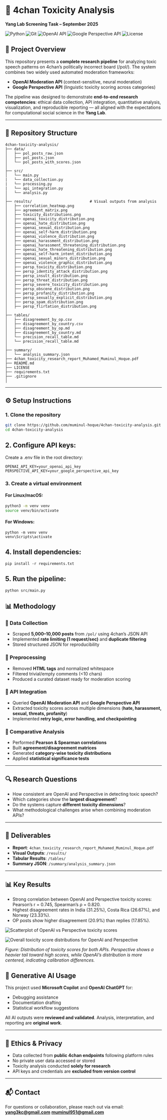 # 🧠 4chan Toxicity Analysis  
**Yang Lab Screening Task – September 2025**

![Python](https://img.shields.io/badge/Python-3.9%2B-blue?logo=python)
![Git](https://img.shields.io/badge/Version%20Control-Git-orange?logo=git)
![OpenAI API](https://img.shields.io/badge/API-OpenAI-green?logo=openai)
![Google Perspective API](https://img.shields.io/badge/API-Google%20Perspective-lightgrey?logo=google)
![License](https://img.shields.io/badge/License-MIT-success)
 

## 📖 Project Overview
This repository presents a **complete research pipeline** for analyzing toxic speech patterns on 4chan’s politically incorrect board (/pol/). The system combines two widely used automated moderation frameworks:  

- **OpenAI Moderation API** (context-sensitive, neural moderation)  
- **Google Perspective API** (linguistic toxicity scoring across categories)  

The pipeline was designed to demonstrate **end-to-end research competencies**: ethical data collection, API integration, quantitative analysis, visualization, and reproducible reporting — all aligned with the expectations for computational social science in the **Yang Lab**.  

---


## 📁 Repository Structure
```
4chan-toxicity-analysis/
├── data/
│   ├── pol_posts_raw.json
│   ├── pol_posts.json
│   └── pol_posts_with_scores.json
│
├── src/
│   └── main.py
|   └── data_collection.py           
|   └── processing.py                
|   └── api_integration.py
│   └── analysis.py        
│
├── results/                          # Visual outputs from analysis
│   ├── correlation_heatmap.png
│   ├── agreement_matrix.png
│   ├── toxicity_distributions.png
│   ├── openai_toxicity_distribution.png
│   ├── openai_hate_distribution.png
│   ├── openai_sexual_distribution.png
│   ├── openai_self-harm_distribution.png
│   ├── openai_violence_distribution.png
│   ├── openai_harassment_distribution.png
│   ├── openai_harassment_threatening_distribution.png
│   ├── openai_hate_threatening_distribution.png
│   ├── openai_self-harm_intent_distribution.png
│   ├── openai_sexual_minors_distribution.png
│   ├── openai_violence_graphic_distribution.png
│   ├── persp_toxicity_distribution.png
│   ├── persp_identity_attack_distribution.png
│   ├── persp_insult_distribution.png
│   ├── persp_threat_distribution.png
│   ├── persp_severe_toxicity_distribution.png
│   ├── persp_obscene_distribution.png
│   ├── persp_profanity_distribution.png
│   ├── persp_sexually_explicit_distribution.png
│   ├── persp_spam_distribution.png
│   ├── persp_flirtation_distribution.png
│
├── tables/
│   ├── disagreement_by_op.csv
│   ├── disagreement_by_country.csv
│   ├── disagreement_by_op.md
│   ├── disagreement_by_country.md
│   └── precision_recall_table.md
│   └── precision_recall_table.md
│
├── summary/
│   └── analysis_summary.json
├── 4chan_toxicity_research_report_Muhamed_Muminul_Hoque.pdf
├── README.md
├── LICENSE
├── requirements.txt
├── .gitignore
│
```
---

## ⚙️ Setup Instructions

### 1. Clone the repository
```bash
git clone https://github.com/muminul-hoque/4chan-toxicity-analysis.git
cd 4chan-toxicity-analysis
```
## 2. Configure API keys:
Create a .env file in the root directory:
```env
OPENAI_API_KEY=your_openai_api_key
PERSPECTIVE_API_KEY=your_google_perspective_api_key
```
### 3. Create a virtual environment
#### For Linux/macOS:
```bash
python3 -m venv venv
source venv/bin/activate
```
#### For Windows:
```
python -m venv venv
venv\Scripts\activate
```
## 4. Install dependencies:
```
pip install -r requirements.txt
```

## 5. Run the pipeline:
```
python src/main.py
```
## 📊 Methodology  

### 🔹 Data Collection  
- Scraped **5,000–10,000 posts** from `/pol/` using 4chan’s JSON API  
- Implemented **rate limiting (1 request/sec)** and **duplicate filtering**  
- Stored structured JSON for reproducibility  

### 🔹 Preprocessing  
- Removed **HTML tags** and normalized whitespace  
- Filtered trivial/empty comments (<10 chars)  
- Produced a curated dataset ready for moderation scoring  

### 🔹 API Integration  
- Queried **OpenAI Moderation API** and **Google Perspective API**  
- Extracted toxicity scores across multiple dimensions (**hate, harassment, sexual, threats, profanity**)  
- Implemented **retry logic, error handling, and checkpointing**  

### 🔹 Comparative Analysis  
- Performed **Pearson & Spearman correlations**  
- Built **agreement/disagreement matrices**  
- Generated **category-wise toxicity distributions**  
- Applied **statistical significance tests**  

---

## 🔍 Research Questions  
- How consistent are OpenAI and Perspective in detecting toxic speech?  
- Which categories show the **largest disagreement**?  
- Do the systems capture **different toxicity dimensions**?  
- What methodological challenges arise when combining moderation APIs?  

---

## 📑 Deliverables  
- **Report**: `4chan_toxicity_research_report_Muhamed_Muminul_Hoque.pdf`  
- **Visual Outputs**: `/results/`  
- **Tabular Results**: `/tables/`  
- **Summary JSON**: `/summary/analysis_summary.json`  

---
## 📊 Key Results
- Strong correlation between OpenAI and Perspective toxicity scores: Pearson’s r = 0.745, Spearman’s ρ = 0.820.
- Highest disagreement rates in India (31.25%), Costa Rica (26.67%), and Norway (23.33%).
- OP posts show higher disagreement (20.9%) than replies (17.85%).

![Scatterplot of OpenAI vs Perspective toxicity scores](results/scatter_toxicity.png)

![Overall toxicity score distributions for OpenAI and Perspective](results/toxicity_distributions.png)

*Figure: Distribution of toxicity scores for both APIs. Perspective shows a heavier tail toward high scores, while OpenAI’s distribution is more centered, indicating calibration differences.*


## 🤖 Generative AI Usage  
This project used **Microsoft Copilot** and **OpenAI ChatGPT** for:  
- Debugging assistance  
- Documentation drafting  
- Statistical workflow suggestions  

All AI outputs were **reviewed and validated**. Analysis, interpretation, and reporting are **original work**.  

---

## 🔐 Ethics & Privacy  
- Data collected from **public 4chan endpoints** following platform rules  
- No private user data accessed or stored  
- Toxicity analysis conducted **solely for research**  
- API keys and credentials are **excluded from version control**  

---

## 📬 Contact
For questions or collaboration, please reach out via email:  
**yang3kc@gmail.com** **muminul951@gmail.com**
